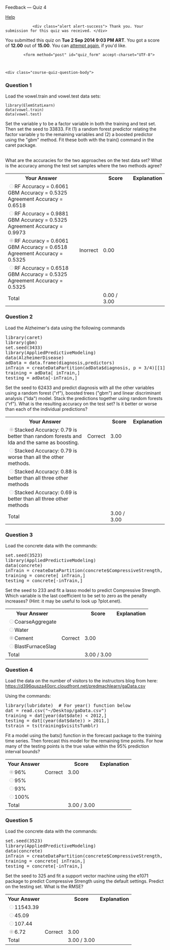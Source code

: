 Feedback — Quiz 4  </span>
  
  <a class="coursera-reporter-link" title="Click here if you're experiencing technical problems or found errors in the course materials." target="_blank" href="https://class.coursera.org/predmachlearn-005/help/quizzes?url=https%3A%2F%2Fclass.coursera.org%2Fpredmachlearn-005%2Fquiz%2Ffeedback%3Fsubmission_id%3D559">
     Help
  </a>
</h2>


<a data-coursera-admin-helpwidget-link="" rel="help" href="https://class.coursera.org/mooc/help/quiz" title="Quiz documentation" style="display:none;">Learn more</a>




                <div class="alert alert-success"> Thank you. Your submission for this quiz was received. </div>
    


<p class="course-quiz-feedback"> You submitted this quiz on <strong>Tue  2 Sep 2014  9:03 PM ART</strong>. You got a score of <strong>12.00</strong> out of <strong>15.00</strong>. You can <a href="https://class.coursera.org/predmachlearn-005/quiz/start?quiz_id=97">attempt again</a>, if you'd like.</p>


            <form method="post" id="quiz_form" accept-charset="UTF-8">
    
    
    
    <div class="course-quiz-question-body">
<h3 class="course-quiz-question-number">Question 1</h3>
<div dir="auto" class="course-quiz-question-text">Load the vowel.train and vowel.test data sets:

<pre><code>library(ElemStatLearn)
data(vowel.train)
data(vowel.test) 
</code></pre>

Set the variable y to be a factor variable in both the training and test set. Then set the seed to 33833. Fit (1) a random forest predictor relating the factor variable y to the remaining variables and (2) a boosted predictor using the "gbm" method. Fit these both with the train() command in the caret package. <br><br> 

What are the accuracies for the two approaches on the test data set? What is the accuracy among the test set samples where the two methods agree? </div>
<div dir="auto" class="course-quiz-options"></div>
<table class="table">
<tbody><tr>
<th>Your Answer</th>
<th></th>
<th>Score</th>
<th>Explanation</th>
</tr>
<tr data-randomizable-option="data-randomizable-option">
<td class="course-quiz-student-answer" dir="auto">
<input dir="auto" class="course-quiz-input" name="answer[6e07c449e81d9512fffd2fce19eb8817][]" id="gensym_5409c60c88664" value="7a03a0d1dd5bdc162d790c331a720979" disabled="" type="radio">RF Accuracy =  0.6061 <br>
GBM Accuracy = 0.5325  <br>
Agreement Accuracy = 0.6518</td>
<td></td>
<td></td>
<td></td>
</tr>
<tr data-randomizable-option="data-randomizable-option">
<td class="course-quiz-student-answer" dir="auto">
<input dir="auto" class="course-quiz-input" name="answer[6e07c449e81d9512fffd2fce19eb8817][]" id="gensym_5409c60c892dd" value="e8ffb4ddc6730305253d5f7b27d5b5ed" disabled="" type="radio">RF Accuracy =  0.9881 <br>
GBM Accuracy = 0.5325  <br>
Agreement Accuracy = 0.9973 </td>
<td></td>
<td></td>
<td></td>
</tr>
<tr data-randomizable-option="data-randomizable-option">
<td class="course-quiz-student-answer" dir="auto">
<input dir="auto" class="course-quiz-input" name="answer[6e07c449e81d9512fffd2fce19eb8817][]" id="gensym_5409c60c89ddf" value="5a77df86d45f405382718341349059ac" checked="" disabled="" type="radio">RF Accuracy =  0.6061 <br>
GBM Accuracy = 0.6518  <br>
Agreement Accuracy = 0.5325 </td>
<td><span class="course-quiz-answer-incorrect" title="Incorrect" alt="Incorrect"><span class="icon-remove" alt="Incorrect"><span class="accessible-text-for-reader">Inorrect</span></span></span></td>
<td>0.00</td>
<td></td>
</tr>
<tr data-randomizable-option="data-randomizable-option">
<td class="course-quiz-student-answer" dir="auto">
<input dir="auto" class="course-quiz-input" name="answer[6e07c449e81d9512fffd2fce19eb8817][]" id="gensym_5409c60c8ab21" value="e901f108f640f2f5f0256f1884e7614f" disabled="" type="radio">RF Accuracy =  0.6518 <br>
GBM Accuracy = 0.5325  <br>
Agreement Accuracy = 0.5325 </td>
<td></td>
<td></td>
<td></td>
</tr>
<tr>
<td>Total</td>
<td></td>
<td>0.00 / 3.00</td>
<td></td>
</tr>
</tbody></table>
</div><div class="course-quiz-question-body">
<h3 class="course-quiz-question-number">Question 2</h3>
<div dir="auto" class="course-quiz-question-text">Load the Alzheimer's data using the following commands

<pre>library(caret)
library(gbm)
set.seed(3433)
library(AppliedPredictiveModeling)
data(AlzheimerDisease)
adData = data.frame(diagnosis,predictors)
inTrain = createDataPartition(adData$diagnosis, p = 3/4)[[1]]
training = adData[ inTrain,]
testing = adData[-inTrain,]
</pre>

Set the seed to 62433 and predict diagnosis with all the other variables using a random forest ("rf"), boosted trees ("gbm") and linear discriminant analysis ("lda") model. Stack the predictions together using random forests ("rf"). What is the resulting accuracy on the test set? Is it better or worse than each of the individual predictions? </div>
<div dir="auto" class="course-quiz-options"></div>
<table class="table">
<tbody><tr>
<th>Your Answer</th>
<th></th>
<th>Score</th>
<th>Explanation</th>
</tr>
<tr data-randomizable-option="data-randomizable-option">
<td class="course-quiz-student-answer" dir="auto">
<input dir="auto" class="course-quiz-input" name="answer[b06e3eae9940aa0f97bd3b05cb4499cc][]" id="gensym_5409c60c8f1ef" value="079dd40545a8f551af0032fdc6996749" checked="" disabled="" type="radio">Stacked Accuracy: 0.79 is better than random forests and lda and the same as boosting. </td>
<td><span class="course-quiz-answer-correct" title="Correct" alt="Correct"><span class="icon-ok" alt="Correct"><span class="accessible-text-for-reader">Correct</span></span></span></td>
<td>3.00</td>
<td></td>
</tr>
<tr data-randomizable-option="data-randomizable-option">
<td class="course-quiz-student-answer" dir="auto">
<input dir="auto" class="course-quiz-input" name="answer[b06e3eae9940aa0f97bd3b05cb4499cc][]" id="gensym_5409c60c8ff35" value="5e1b1ea9555937ddcdc3cfaeede4ff36" disabled="" type="radio">Stacked Accuracy: 0.79 is worse than all the other methods.</td>
<td></td>
<td></td>
<td></td>
</tr>
<tr data-randomizable-option="data-randomizable-option">
<td class="course-quiz-student-answer" dir="auto">
<input dir="auto" class="course-quiz-input" name="answer[b06e3eae9940aa0f97bd3b05cb4499cc][]" id="gensym_5409c60c9091c" value="977a7594b84f4cdb8a833ef0a6778b91" disabled="" type="radio">Stacked Accuracy: 0.88 is better than all three other methods</td>
<td></td>
<td></td>
<td></td>
</tr>
<tr data-randomizable-option="data-randomizable-option">
<td class="course-quiz-student-answer" dir="auto">
<input dir="auto" class="course-quiz-input" name="answer[b06e3eae9940aa0f97bd3b05cb4499cc][]" id="gensym_5409c60c91280" value="1e19b75e117703cd31b0f05600b36424" disabled="" type="radio">Stacked Accuracy: 0.69 is better than all three other methods</td>
<td></td>
<td></td>
<td></td>
</tr>
<tr>
<td>Total</td>
<td></td>
<td>3.00 / 3.00</td>
<td></td>
</tr>
</tbody></table>
</div><div class="course-quiz-question-body">
<h3 class="course-quiz-question-number">Question 3</h3>
<div dir="auto" class="course-quiz-question-text">Load the concrete data with the commands:

<pre>set.seed(3523)
library(AppliedPredictiveModeling)
data(concrete)
inTrain = createDataPartition(concrete$CompressiveStrength, p = 3/4)[[1]]
training = concrete[ inTrain,]
testing = concrete[-inTrain,]
</pre>

Set the seed to 233 and fit a lasso model to predict Compressive Strength. Which variable is the last coefficient to be set to zero as the penalty increases? (Hint: it may be useful to look up ?plot.enet). </div>
<div dir="auto" class="course-quiz-options"></div>
<table class="table">
<tbody><tr>
<th>Your Answer</th>
<th></th>
<th>Score</th>
<th>Explanation</th>
</tr>
<tr data-randomizable-option="data-randomizable-option">
<td class="course-quiz-student-answer" dir="auto">
<input dir="auto" class="course-quiz-input" name="answer[b69f2d0c422938319cb0b00c5b946f99][]" id="gensym_5409c60c95bcd" value="de62d0f56f0aeb4c652305300592fe0b" disabled="" type="radio">CoarseAggregate</td>
<td></td>
<td></td>
<td></td>
</tr>
<tr data-randomizable-option="data-randomizable-option">
<td class="course-quiz-student-answer" dir="auto">
<input dir="auto" class="course-quiz-input" name="answer[b69f2d0c422938319cb0b00c5b946f99][]" id="gensym_5409c60c965a9" value="1e019016bf294a1d5ae7001e487db883" disabled="" type="radio">Water</td>
<td></td>
<td></td>
<td></td>
</tr>
<tr data-randomizable-option="data-randomizable-option">
<td class="course-quiz-student-answer" dir="auto">
<input dir="auto" class="course-quiz-input" name="answer[b69f2d0c422938319cb0b00c5b946f99][]" id="gensym_5409c60c96dd7" value="a3adb9357e5e756aee6c74de34c423c3" checked="" disabled="" type="radio">Cement</td>
<td><span class="course-quiz-answer-correct" title="Correct" alt="Correct"><span class="icon-ok" alt="Correct"><span class="accessible-text-for-reader">Correct</span></span></span></td>
<td>3.00</td>
<td></td>
</tr>
<tr data-randomizable-option="data-randomizable-option">
<td class="course-quiz-student-answer" dir="auto">
<input dir="auto" class="course-quiz-input" name="answer[b69f2d0c422938319cb0b00c5b946f99][]" id="gensym_5409c60c97a8c" value="1e0e3cbc33e6d097aa518354a7bd6aed" disabled="" type="radio">BlastFurnaceSlag</td>
<td></td>
<td></td>
<td></td>
</tr>
<tr>
<td>Total</td>
<td></td>
<td>3.00 / 3.00</td>
<td></td>
</tr>
</tbody></table>
</div><div class="course-quiz-question-body">
<h3 class="course-quiz-question-number">Question 4</h3>
<div dir="auto" class="course-quiz-question-text">
<p>Load the data on the number of visitors to the instructors blog from here: <br><a href="https://d396qusza40orc.cloudfront.net/predmachlearn/gaData.csv">https://d396qusza40orc.cloudfront.net/predmachlearn/gaData.csv</a></p>

<p>Using the commands:</p>

<pre>library(lubridate)  # For year() function below
dat = read.csv("~/Desktop/gaData.csv")
training = dat[year(dat$date) &lt; 2012,]
testing = dat[(year(dat$date)) &gt; 2011,]
tstrain = ts(training$visitsTumblr)
</pre>

Fit a model using the bats() function in the forecast package to the training time series. Then forecast this model for the remaining time points. For how many of the testing points is the true value within the 95% prediction interval bounds? </div>
<div dir="auto" class="course-quiz-options"></div>
<table class="table">
<tbody><tr>
<th>Your Answer</th>
<th></th>
<th>Score</th>
<th>Explanation</th>
</tr>
<tr data-randomizable-option="data-randomizable-option">
<td class="course-quiz-student-answer" dir="auto">
<input dir="auto" class="course-quiz-input" name="answer[c5a378f6a03f5d96c212b2bd424615bc][]" id="gensym_5409c60c9b383" value="7eeb63729ef6bc1d4af2f3cbc9577b48" checked="" disabled="" type="radio">96%</td>
<td><span class="course-quiz-answer-correct" title="Correct" alt="Correct"><span class="icon-ok" alt="Correct"><span class="accessible-text-for-reader">Correct</span></span></span></td>
<td>3.00</td>
<td></td>
</tr>
<tr data-randomizable-option="data-randomizable-option">
<td class="course-quiz-student-answer" dir="auto">
<input dir="auto" class="course-quiz-input" name="answer[c5a378f6a03f5d96c212b2bd424615bc][]" id="gensym_5409c60c9c004" value="4e5aa97e692d944c683b323eebce4a48" disabled="" type="radio">95%</td>
<td></td>
<td></td>
<td></td>
</tr>
<tr data-randomizable-option="data-randomizable-option">
<td class="course-quiz-student-answer" dir="auto">
<input dir="auto" class="course-quiz-input" name="answer[c5a378f6a03f5d96c212b2bd424615bc][]" id="gensym_5409c60c9c853" value="a3ba63c662882c838bad116915abd2e9" disabled="" type="radio">93%</td>
<td></td>
<td></td>
<td></td>
</tr>
<tr data-randomizable-option="data-randomizable-option">
<td class="course-quiz-student-answer" dir="auto">
<input dir="auto" class="course-quiz-input" name="answer[c5a378f6a03f5d96c212b2bd424615bc][]" id="gensym_5409c60c9d06e" value="8c22c8218c4c1c809feba5f9a2cc8602" disabled="" type="radio">100%</td>
<td></td>
<td></td>
<td></td>
</tr>
<tr>
<td>Total</td>
<td></td>
<td>3.00 / 3.00</td>
<td></td>
</tr>
</tbody></table>
</div><div class="course-quiz-question-body">
<h3 class="course-quiz-question-number">Question 5</h3>
<div dir="auto" class="course-quiz-question-text">Load the concrete data with the commands:

<pre>set.seed(3523)
library(AppliedPredictiveModeling)
data(concrete)
inTrain = createDataPartition(concrete$CompressiveStrength, p = 3/4)[[1]]
training = concrete[ inTrain,]
testing = concrete[-inTrain,]
</pre>

Set the seed to 325 and fit a support vector machine using the e1071 package to predict Compressive Strength using the default settings. Predict on the testing set. What is the RMSE? </div>
<div dir="auto" class="course-quiz-options"></div>
<table class="table">
<tbody><tr>
<th>Your Answer</th>
<th></th>
<th>Score</th>
<th>Explanation</th>
</tr>
<tr data-randomizable-option="data-randomizable-option">
<td class="course-quiz-student-answer" dir="auto">
<input dir="auto" class="course-quiz-input" name="answer[de9664bfb00c2e5d35ca4c811f19acff][]" id="gensym_5409c60ca09c3" value="51b82b005fd6606a480c4c913a02523e" disabled="" type="radio">11543.39</td>
<td></td>
<td></td>
<td></td>
</tr>
<tr data-randomizable-option="data-randomizable-option">
<td class="course-quiz-student-answer" dir="auto">
<input dir="auto" class="course-quiz-input" name="answer[de9664bfb00c2e5d35ca4c811f19acff][]" id="gensym_5409c60ca121d" value="a92efc299d7a02a03bf59e308e89aab3" disabled="" type="radio">45.09</td>
<td></td>
<td></td>
<td></td>
</tr>
<tr data-randomizable-option="data-randomizable-option">
<td class="course-quiz-student-answer" dir="auto">
<input dir="auto" class="course-quiz-input" name="answer[de9664bfb00c2e5d35ca4c811f19acff][]" id="gensym_5409c60ca1a1c" value="4e4dc29e9eb12ac35b4134f42f363523" disabled="" type="radio">107.44</td>
<td></td>
<td></td>
<td></td>
</tr>
<tr data-randomizable-option="data-randomizable-option">
<td class="course-quiz-student-answer" dir="auto">
<input dir="auto" class="course-quiz-input" name="answer[de9664bfb00c2e5d35ca4c811f19acff][]" id="gensym_5409c60ca2201" value="55f9e71e2f8800166a58b10f43efb6ac" checked="" disabled="" type="radio">6.72</td>
<td><span class="course-quiz-answer-correct" title="Correct" alt="Correct"><span class="icon-ok" alt="Correct"><span class="accessible-text-for-reader">Correct</span></span></span></td>
<td>3.00</td>
<td></td>
</tr>
<tr>
<td>Total</td>
<td></td>
<td>3.00 / 3.00</td>
<td>
